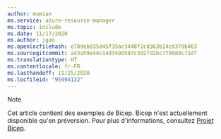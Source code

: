 ```yaml
---
author: mumian
ms.service: azure-resource-manager
ms.topic: include
ms.date: 11/17/2020
ms.author: jgao
ms.openlocfilehash: e70deb835d45f35ac3448f2cd363b14cd378b463
ms.sourcegitcommit: a43a59e44c14d349d597c3d2fd2bc779989c71d7
ms.translationtype: HT
ms.contentlocale: fr-FR
ms.lasthandoff: 11/25/2020
ms.locfileid: "95994132"
---
```

> [!NOTE]
> Cet article contient des exemples de Bicep.  Bicep n'est actuellement disponible qu'en préversion.  Pour plus d'informations, consultez [Projet Bicep](https://github.com/azure/bicep).

